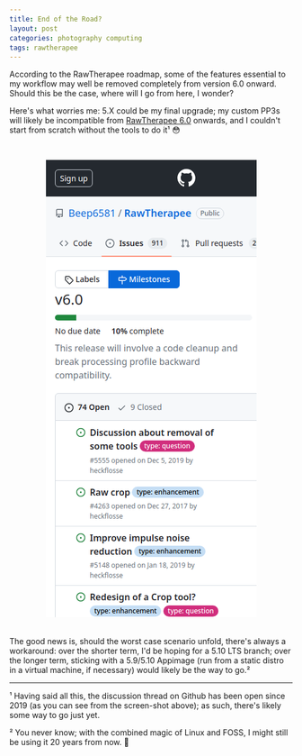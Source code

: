 ```yaml
---
title: End of the Road?
layout: post
categories: photography computing
tags: rawtherapee
---
```


According to the RawTherapee roadmap, some of the features essential to my workflow may well be removed completely from version 6.0 onward. Should this be the case, where will I go from here, I wonder?

Here's what worries me: 5.X could be my final upgrade; my custom PP3s will likely be incompatible from [RawTherapee 6.0](https://github.com/Beep6581/RawTherapee/milestone/10) onwards, and I couldn't start from scratch without the tools to do it¹ 😳

<p><br><center><img src="https://raw.githubusercontent.com/martbetz/martbetz.github.io/main/_includes/custom/rt6.png" alt="RT 6.0 Roadmap"></center><br></p>

<!-- In an ideal world, things would be more flexible (think of the way plugins work in GIMP or addons work in Firefox); tools could be maintained independently, and the user would get to choose their own destiny. Unfortunately, though, this isn't practically possible; I'm merely affording myself the luxury of a brief flight of fantacy. -->

The good news is, should the worst case scenario unfold, there's always a workaround: over the shorter term, I'd be hoping for a 5.10 LTS branch; over the longer term, sticking with a 5.9/5.10 Appimage (run from a static distro in a virtual machine, if necessary) would likely be the way to go.²

---

¹ Having said all this, the discussion thread on Github has been open since 2019 (as you can see from the screen-shot above); as such, there's likely some way to go just yet.

² You never know; with the combined magic of Linux and FOSS, I might still be using it 20 years from now. 💾 
